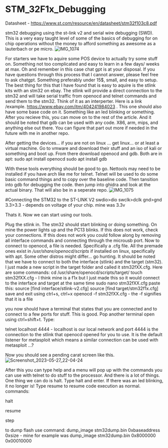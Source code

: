 # STM_32F1x_Debugging
Datasheet - https://www.st.com/resource/en/datasheet/stm32f103c8.pdf

stm32 debugging using the st-link v2 and serial wire debugging (SWD). This is a very easy taught level of some of the basics of debugging for on chip operations without the money to afford something as awesome as a lauterbach or pe micro. 
![IMG_1074](https://github.com/mediocrereverse/STM_32F1x_Debugging/assets/133725400/9d5d80af-369f-4faa-bb0e-373548454a4d)

For starters we have to aquire some POS device to actually try some stuff on. Something not too complicated and easy to learn in a few days/ weeks at max. Oh and remember in this case chat gpt is at your disposal. If you have questions through this process that I cannot answer, please feel free to ask chatgpt. Something preferably under 15$, small, and easy to setup. The best thing for this that I have found that is easy to aquire is the stlink kits with an stm32 on ebay. The stlink will provide a direct connection to the stm32 and will take serial traffic from openocd and telnet commands and send them to the stm32. Think of it as an interperter. Here is a link /example. https://www.ebay.com/itm/404241984023 . This one should also have some base code on it. Something like an led blinking or something. After you recieve this, you can move on to the rest of the article. And it should be noted that gdb can be used with any code. X86, arm, mips, and anything else out there. You can figure that part out more if needed in the future with me in another repo.

After getting the devices... if you are not on linux ... get linux... or at least a virtual machine. Go to vmware and download their stuff and an iso of kali or something and boot up. From there download openocd and gdb. Both are in apt: 
sudo apt install openocd
sudo apt install gdb

With these tools everything should be good to go. Nettools may need to be installed if you have arch like me for telnet. Telnet will be used to do some basic command things and to copy over the baseline code. Then tansition into gdb for debugging the code. then jump into ghidra and look at the actual binary. That will also be in a seperate repo. 
![IMG_1075](https://github.com/mediocrereverse/STM_32F1x_Debugging/assets/133725400/fd8b0345-24a9-4b9a-bef5-9f1da52b4960)

#Connecting the STM32 to the ST-LINK V2
swdio>dio
swclk>dclk
gnd>gnd
3.3>3.3 - depends on voltage of your chip. mine was 3.3v

Thats it.
Now we can start using our tools. 

Plug the stlink in. The stm32 should start blinking or doing something. On mine the power lights up and the PC13 blinks. If this does not work, check your connections. If this does not work you could follow along by removing all interface commands and connecting through the microusb port. Now to connect to openocd, a file is needed. Specifically a .cfg file. All the premade ones exist in */usr/share/openocd/scripts* if installed on linux, specifically with apt. Some other distros might differ... go hunting. It should be noted that we have to connect to both the interface (stlink) and the target (stm32). I just made a new script in the target folder and called it stm32fXX.cfg. Here are some commands: 
cd /usr/share/openocd/scripts/target/
touch stm32fXX.cfg - I think mine is a f1x but I just made this so it would connect to the interface and target at the same time
sudo nano stm32fXX.cfg
paste this: 
source [find interface/stlink-v2.cfg]
source [find target/stm32f1x.cfg]
save and exit using ctrl+s, ctrl+x
openocd -f stm32fXX.cfg - the -f signifies that it is a file

you now should have a terminal that states that you are connected and to connect to a few ports for stuff. This is good. Pop another terminal open using ctrl+shift+t. Type:

telnet localhost 4444 - localhost is our local network and port 4444 is the connection to the stlink that openocd opened for you to use. It is the default listener for metasploit which means a similar connection can be used with metasploit ...?

Now you should see a pending carat screen like this. 
![Screenshot_2023-05-27_22-04-24](https://github.com/mediocrereverse/STM_32F1x_Debugging/assets/133725400/c5bbb873-ad73-476b-9074-b5f986ca6fe1)


After this you can type help and a menu will pop up with the commands you can use with telnet to do stuff to the processor. And there is a lot of things. One thing we can do is halt. Type halt and enter. If there was an led blinking, it no longer is! Type resume to resume code execution as normal. 
commands:

halt

resume

step

to dump flash use command:
dump_image stm32dump.bin 0xbaseaddress 0xsize - mine for example was dump_image stm32dump.bin 0x8000000 0x00010000 

